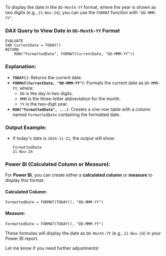 To display the date in the `DD-Month-YY` format, where the year is shown as two digits (e.g., `21-Nov-24`), you can use the `FORMAT` function with `"DD-MMM-YY"`.

### **DAX Query to View Date in `DD-Month-YY` Format**

```dax
EVALUATE
VAR CurrentDate = TODAY()
RETURN 
    ROW("FormattedDate", FORMAT(CurrentDate, "DD-MMM-YY"))
```

### **Explanation**:
- **`TODAY()`**: Returns the current date.
- **`FORMAT(CurrentDate, "DD-MMM-YY")`**: Formats the current date as `DD-MMM-YY`, where:
  - `DD` is the day in two digits.
  - `MMM` is the three-letter abbreviation for the month.
  - `YY` is the two-digit year.
- **`ROW("FormattedDate", ...)`**: Creates a one-row table with a column named `FormattedDate` containing the formatted date.

### **Output Example**:
- If today's date is `2024-11-21`, the output will show:
  ```
  FormattedDate
  21-Nov-24
  ```

### **Power BI (Calculated Column or Measure)**:
For **Power BI**, you can create either a **calculated column** or **measure** to display this format:

#### **Calculated Column**:
```dax
FormattedDate = FORMAT(TODAY(), "DD-MMM-YY")
```

#### **Measure**:
```dax
FormattedDate = FORMAT(TODAY(), "DD-MMM-YY")
```

These formulas will display the date as `DD-Month-YY` (e.g., `21-Nov-24`) in your Power BI report.

Let me know if you need further adjustments!